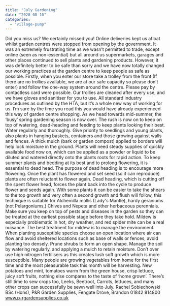 ```yaml
---
title: "July Gardening"
date: "2020-08-10"
categories: 
  - "village-pump"
---
```


Did you miss us? We certainly missed you! Online deliveries kept us afloat whilst garden centres were stopped from opening by the government. It was an extremely frustrating time as we wasn’t permitted to trade, except online (seen as non-essential) but all around us supermarkets, garages and other places continued to sell plants and gardening products. However, it was definitely better to be safe than sorry and we have now totally changed our working practices at the garden centre to keep people as safe as possible. Firstly, when you enter our store take a trolley from the front (If there are no trollies available, we are at our safe capacity so please don’t enter) and follow the one-way system around the centre. Please pay by contactless card were possible. Our trollies are cleaned after every use, and we have gloves and sanitiser for you to use. All standard industry procedures as outlined by the HTA, but it’s a whole new way of working for us. I’m sure by the time you read this you would have already experienced this way of garden centre shopping. As we head towards mid-summer, the ‘busy’ spring gardening season is now over. The rush is now on to keep on top of watering, dead-heading and feeding to keep plants looking their best. Water regularly and thoroughly. Give priority to seedlings and young plants, also plants in hanging baskets, containers and those growing against walls and fences. A thick mulch (bark or garden compost) applied to borders will help lock moisture in the ground. Plants will need steady supplies of quickly available food now on, which can be applied as a powder or liquid to be diluted and watered directly onto the plants roots for rapid action. To keep summer plants and bedding at its best and to prolong flowering, it is essential to dead head. The purpose of dead heading is to encourage more flowering. Once the plant has flowered and set seed (so it can reproduce) plants are often reluctant to flower again. Dead heading, which is cutting off the spent flower head, forces the plant back into the cycle to produce flower and seeds again. With some plants it can be easier to take the shears to the top growth and very often a second growth and flush will follow, this technique is suitable for Alchemilla mollis (Lady's Mantle), hardy geraniums (not Pelargoniums,) Chives and Nepeta and other herbaceous perennials. Make sure you keep on top of pests and diseases in the garden so they can be treated at the earliest possible stage before they take hold. Mildew is especially problematic in hot, dry weather, and red spider mite can be a real nuisance. The best treatment for mildew is to manage the environment. When planting susceptible species choose an open location where air can flow and avoid sheltered locations such as base of walls or fences, avoid planting too densely. Prune shrubs to form an open shape. Manage the soil by watering regularly, and applying a mulch to retain moisture. Don’t over use high nitrogen fertilisers as this creates lush soft growth which is more susceptible. Many people are growing vegetables from home for the first time and the most pleasurable task this month will be harvesting. New potatoes and mint, tomatoes warm from the green house, crisp lettuce, juicy soft fruits, nothing else compares to the taste of ‘home grown’. There’s still time to sew crops too, Leeks, Beetroot, Carrots, lettuces, and many other crops can successfully be sewn well into July. Rachel Sobiechowski BSc (Hons), P&R Garden Supplies, Fengate Drove, Brandon 01842 814800 www.p-rgardensupplies.co.uk
